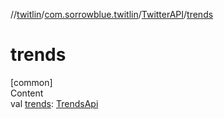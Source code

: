 //[twitlin](../../index.md)/[com.sorrowblue.twitlin](../index.md)/[TwitterAPI](index.md)/[trends](trends.md)



# trends  
[common]  
Content  
val [trends](trends.md): [TrendsApi](../../com.sorrowblue.twitlin.trends/-trends-api/index.md)  



